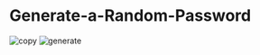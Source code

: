 # Generate-a-Random-Password
![copy](https://user-images.githubusercontent.com/120729282/235302546-98eb06aa-ae06-435e-ab09-9e6e053bb2b9.png)
![generate](https://user-images.githubusercontent.com/120729282/235302572-450ba60e-b102-4ba7-94f2-04cf5aed4b4d.png)

